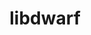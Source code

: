 ---
title: "libdwarf"
layout: cache
categories: [package, develop-2024-10-06]
meta: {"versions": ["0.10.1"], "compilers": ["cce@=15.0.1", "gcc@=11.4.0", "gcc@=9.4.0", "oneapi@=2024.2.1"], "oss": ["rhel8", "ubuntu20.04", "ubuntu22.04"], "platforms": ["linux"], "targets": ["neoverse_v1", "neoverse_v2", "ppc64le", "x86_64_v3", "zen4"], "stacks": ["e4s", "e4s-cray-rhel", "e4s-neoverse-v2", "e4s-neoverse_v1", "e4s-oneapi", "e4s-power", "e4s-rocm-external", "root", "tutorial"], "num_specs": 6, "num_specs_by_stack": {"root": 6, "e4s-cray-rhel": 1, "e4s-power": 1, "e4s-neoverse_v1": 1, "e4s-neoverse-v2": 1, "e4s": 1, "e4s-rocm-external": 1, "tutorial": 1, "e4s-oneapi": 1}}
spec_details: [{"hash": "iw2d3j7fxnhkrfhdxyt4ro2yld2wg7xp", "compiler": "cce@=15.0.1", "versions": ["0.10.1"], "os": "rhel8", "platform": "linux", "target": "zen4", "variants": ["build_system=cmake", "build_type=Release", "+decompression", "+dwarfdump", "~dwarfgen", "~examples", "generator=make", "~ipo", "+pic", "+shared"], "stacks": ["root", "e4s-cray-rhel"], "size": "-", "tarball": "https://binaries.spack.io/develop-2024-10-06/build_cache/linux-rhel8-zen4/cce-15.0.1/libdwarf-0.10.1/linux-rhel8-zen4-cce-15.0.1-libdwarf-0.10.1-iw2d3j7fxnhkrfhdxyt4ro2yld2wg7xp.spack"}, {"hash": "ggj6s5plo4di67fqs3fgndtoerp3bzlg", "compiler": "gcc@=9.4.0", "versions": ["0.10.1"], "os": "ubuntu20.04", "platform": "linux", "target": "ppc64le", "variants": ["build_system=cmake", "build_type=Release", "+decompression", "+dwarfdump", "~dwarfgen", "~examples", "generator=make", "~ipo", "+pic", "+shared"], "stacks": ["e4s-power", "root"], "size": "-", "tarball": "https://binaries.spack.io/develop-2024-10-06/build_cache/linux-ubuntu20.04-ppc64le/gcc-9.4.0/libdwarf-0.10.1/linux-ubuntu20.04-ppc64le-gcc-9.4.0-libdwarf-0.10.1-ggj6s5plo4di67fqs3fgndtoerp3bzlg.spack"}, {"hash": "uqjduuo36rdqvq3z5fqvnoagyb4bcgmz", "compiler": "gcc@=11.4.0", "versions": ["0.10.1"], "os": "ubuntu22.04", "platform": "linux", "target": "neoverse_v1", "variants": ["build_system=cmake", "build_type=Release", "+decompression", "+dwarfdump", "~dwarfgen", "~examples", "generator=make", "~ipo", "+pic", "+shared"], "stacks": ["e4s-neoverse_v1", "root"], "size": "-", "tarball": "https://binaries.spack.io/develop-2024-10-06/build_cache/linux-ubuntu22.04-neoverse_v1/gcc-11.4.0/libdwarf-0.10.1/linux-ubuntu22.04-neoverse_v1-gcc-11.4.0-libdwarf-0.10.1-uqjduuo36rdqvq3z5fqvnoagyb4bcgmz.spack"}, {"hash": "gjb4lzsqsavdn34ayds5ykvducbsl542", "compiler": "gcc@=11.4.0", "versions": ["0.10.1"], "os": "ubuntu22.04", "platform": "linux", "target": "neoverse_v2", "variants": ["build_system=cmake", "build_type=Release", "+decompression", "+dwarfdump", "~dwarfgen", "~examples", "generator=make", "~ipo", "+pic", "+shared"], "stacks": ["e4s-neoverse-v2", "root"], "size": "-", "tarball": "https://binaries.spack.io/develop-2024-10-06/build_cache/linux-ubuntu22.04-neoverse_v2/gcc-11.4.0/libdwarf-0.10.1/linux-ubuntu22.04-neoverse_v2-gcc-11.4.0-libdwarf-0.10.1-gjb4lzsqsavdn34ayds5ykvducbsl542.spack"}, {"hash": "sgthih675nubzehu6e3z3j4irkqlnrqk", "compiler": "gcc@=11.4.0", "versions": ["0.10.1"], "os": "ubuntu22.04", "platform": "linux", "target": "x86_64_v3", "variants": ["build_system=cmake", "build_type=Release", "+decompression", "+dwarfdump", "~dwarfgen", "~examples", "generator=make", "~ipo", "+pic", "+shared"], "stacks": ["e4s", "e4s-rocm-external", "root", "tutorial"], "size": "-", "tarball": "https://binaries.spack.io/develop-2024-10-06/build_cache/linux-ubuntu22.04-x86_64_v3/gcc-11.4.0/libdwarf-0.10.1/linux-ubuntu22.04-x86_64_v3-gcc-11.4.0-libdwarf-0.10.1-sgthih675nubzehu6e3z3j4irkqlnrqk.spack"}, {"hash": "57deh24bht4lgy7gnexismsdvnsy4of3", "compiler": "oneapi@=2024.2.1", "versions": ["0.10.1"], "os": "ubuntu22.04", "platform": "linux", "target": "x86_64_v3", "variants": ["build_system=cmake", "build_type=Release", "+decompression", "+dwarfdump", "~dwarfgen", "~examples", "generator=make", "~ipo", "+pic", "+shared"], "stacks": ["e4s-oneapi", "root"], "size": "-", "tarball": "https://binaries.spack.io/develop-2024-10-06/build_cache/linux-ubuntu22.04-x86_64_v3/oneapi-2024.2.1/libdwarf-0.10.1/linux-ubuntu22.04-x86_64_v3-oneapi-2024.2.1-libdwarf-0.10.1-57deh24bht4lgy7gnexismsdvnsy4of3.spack"}]
---